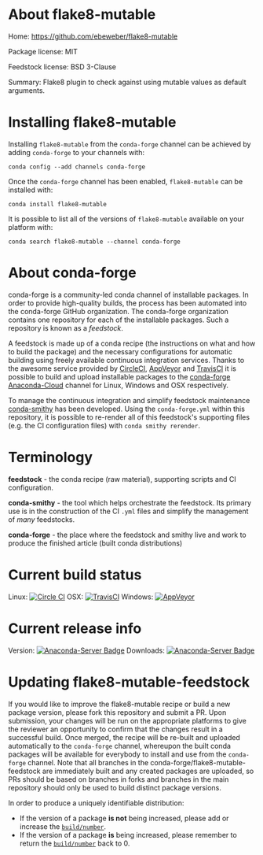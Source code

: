 About flake8-mutable
====================

Home: https://github.com/ebeweber/flake8-mutable

Package license: MIT

Feedstock license: BSD 3-Clause

Summary: Flake8 plugin to check against using mutable values as default arguments.



Installing flake8-mutable
=========================

Installing `flake8-mutable` from the `conda-forge` channel can be achieved by adding `conda-forge` to your channels with:

```
conda config --add channels conda-forge
```

Once the `conda-forge` channel has been enabled, `flake8-mutable` can be installed with:

```
conda install flake8-mutable
```

It is possible to list all of the versions of `flake8-mutable` available on your platform with:

```
conda search flake8-mutable --channel conda-forge
```


About conda-forge
=================

conda-forge is a community-led conda channel of installable packages.
In order to provide high-quality builds, the process has been automated into the
conda-forge GitHub organization. The conda-forge organization contains one repository
for each of the installable packages. Such a repository is known as a *feedstock*.

A feedstock is made up of a conda recipe (the instructions on what and how to build
the package) and the necessary configurations for automatic building using freely
available continuous integration services. Thanks to the awesome service provided by
[CircleCI](https://circleci.com/), [AppVeyor](http://www.appveyor.com/)
and [TravisCI](https://travis-ci.org/) it is possible to build and upload installable
packages to the [conda-forge](https://anaconda.org/conda-forge)
[Anaconda-Cloud](http://docs.anaconda.org/) channel for Linux, Windows and OSX respectively.

To manage the continuous integration and simplify feedstock maintenance
[conda-smithy](http://github.com/conda-forge/conda-smithy) has been developed.
Using the ``conda-forge.yml`` within this repository, it is possible to re-render all of
this feedstock's supporting files (e.g. the CI configuration files) with ``conda smithy rerender``.


Terminology
===========

**feedstock** - the conda recipe (raw material), supporting scripts and CI configuration.

**conda-smithy** - the tool which helps orchestrate the feedstock.
                   Its primary use is in the construction of the CI ``.yml`` files
                   and simplify the management of *many* feedstocks.

**conda-forge** - the place where the feedstock and smithy live and work to
                  produce the finished article (built conda distributions)

Current build status
====================

Linux: [![Circle CI](https://circleci.com/gh/conda-forge/flake8-mutable-feedstock.svg?style=shield)](https://circleci.com/gh/conda-forge/flake8-mutable-feedstock)
OSX: [![TravisCI](https://travis-ci.org/conda-forge/flake8-mutable-feedstock.svg?branch=master)](https://travis-ci.org/conda-forge/flake8-mutable-feedstock)
Windows: [![AppVeyor](https://ci.appveyor.com/api/projects/status/github/conda-forge/flake8-mutable-feedstock?svg=True)](https://ci.appveyor.com/project/conda-forge/flake8-mutable-feedstock/branch/master)

Current release info
====================
Version: [![Anaconda-Server Badge](https://anaconda.org/conda-forge/flake8-mutable/badges/version.svg)](https://anaconda.org/conda-forge/flake8-mutable)
Downloads: [![Anaconda-Server Badge](https://anaconda.org/conda-forge/flake8-mutable/badges/downloads.svg)](https://anaconda.org/conda-forge/flake8-mutable)


Updating flake8-mutable-feedstock
=================================

If you would like to improve the flake8-mutable recipe or build a new
package version, please fork this repository and submit a PR. Upon submission,
your changes will be run on the appropriate platforms to give the reviewer an
opportunity to confirm that the changes result in a successful build. Once
merged, the recipe will be re-built and uploaded automatically to the
`conda-forge` channel, whereupon the built conda packages will be available for
everybody to install and use from the `conda-forge` channel.
Note that all branches in the conda-forge/flake8-mutable-feedstock are
immediately built and any created packages are uploaded, so PRs should be based
on branches in forks and branches in the main repository should only be used to
build distinct package versions.

In order to produce a uniquely identifiable distribution:
 * If the version of a package **is not** being increased, please add or increase
   the [``build/number``](http://conda.pydata.org/docs/building/meta-yaml.html#build-number-and-string).
 * If the version of a package **is** being increased, please remember to return
   the [``build/number``](http://conda.pydata.org/docs/building/meta-yaml.html#build-number-and-string)
   back to 0.
